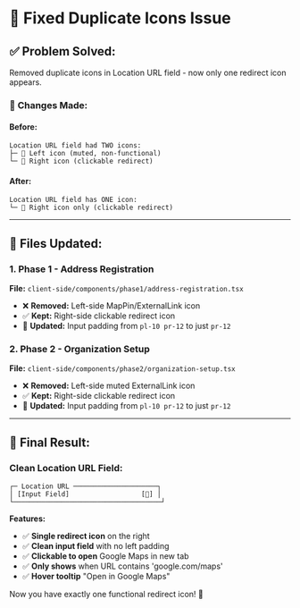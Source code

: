 # 🔧 Fixed Duplicate Icons Issue

## ✅ **Problem Solved:**
Removed duplicate icons in Location URL field - now only one redirect icon appears.

### 🎯 **Changes Made:**

#### **Before:**
```
Location URL field had TWO icons:
├─ 🔗 Left icon (muted, non-functional)
└─ 🔗 Right icon (clickable redirect)
```

#### **After:**
```
Location URL field has ONE icon:
└─ 🔗 Right icon only (clickable redirect)
```

---

## 📁 **Files Updated:**

### 1. **Phase 1 - Address Registration**
**File:** `client-side/components/phase1/address-registration.tsx`
- ❌ **Removed:** Left-side MapPin/ExternalLink icon
- ✅ **Kept:** Right-side clickable redirect icon
- 🎨 **Updated:** Input padding from `pl-10 pr-12` to just `pr-12`

### 2. **Phase 2 - Organization Setup** 
**File:** `client-side/components/phase2/organization-setup.tsx`
- ❌ **Removed:** Left-side muted ExternalLink icon
- ✅ **Kept:** Right-side clickable redirect icon  
- 🎨 **Updated:** Input padding from `pl-10 pr-12` to just `pr-12`

---

## 🎯 **Final Result:**

### Clean Location URL Field:
```
┌─ Location URL ─────────────────────┐
│ [Input Field]                  [🔗] │
└─────────────────────────────────────┘
```

**Features:**
- ✅ **Single redirect icon** on the right
- ✅ **Clean input field** with no left padding
- ✅ **Clickable to open** Google Maps in new tab
- ✅ **Only shows** when URL contains 'google.com/maps'
- ✅ **Hover tooltip** "Open in Google Maps"

Now you have exactly one functional redirect icon! 🎉